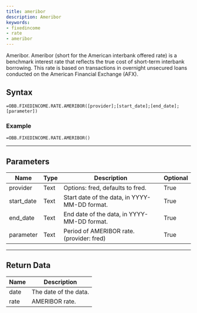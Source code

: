 ```yaml
---
title: ameribor
description: Ameribor
keywords: 
- fixedincome
- rate
- ameribor
---
```


<!-- markdownlint-disable MD041 -->

Ameribor.  Ameribor (short for the American interbank offered rate) is a benchmark interest rate that reflects the true cost of short-term interbank borrowing. This rate is based on transactions in overnight unsecured loans conducted on the American Financial Exchange (AFX).

## Syntax

```excel wordwrap
=OBB.FIXEDINCOME.RATE.AMERIBOR([provider];[start_date];[end_date];[parameter])
```

### Example

```excel wordwrap
=OBB.FIXEDINCOME.RATE.AMERIBOR()
```

---

## Parameters

| Name | Type | Description | Optional |
| ---- | ---- | ----------- | -------- |
| provider | Text | Options: fred, defaults to fred. | True |
| start_date | Text | Start date of the data, in YYYY-MM-DD format. | True |
| end_date | Text | End date of the data, in YYYY-MM-DD format. | True |
| parameter | Text | Period of AMERIBOR rate. (provider: fred) | True |

---

## Return Data

| Name | Description |
| ---- | ----------- |
| date | The date of the data.  |
| rate | AMERIBOR rate.  |
